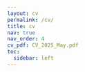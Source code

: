 ```yaml
---
layout: cv
permalink: /cv/
title: cv
nav: true
nav_order: 4
cv_pdf: CV_2025_May.pdf
toc:
  sidebar: left
---
```


